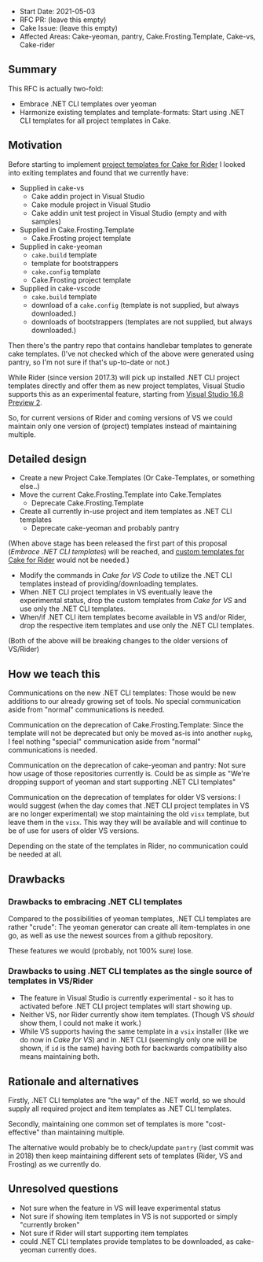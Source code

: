 - Start Date: 2021-05-03
- RFC PR: (leave this empty)
- Cake Issue: (leave this empty)
- Affected Areas: Cake-yeoman, pantry, Cake.Frosting.Template, Cake-vs, Cake-rider

## Summary
[summary]: #summary

This RFC is actually two-fold:
* Embrace .NET CLI templates over yeoman
* Harmonize existing templates and template-formats:
Start using .NET CLI templates for all project templates in Cake.

## Motivation
[motivation]: #motivation

Before starting to implement [project templates for Cake for Rider](https://github.com/cake-build/cake-rider/issues/63) I looked into exiting templates and found that we currently have:

* Supplied in cake-vs
  * Cake addin project in Visual Studio
  * Cake module project in Visual Studio
  * Cake addin unit test project in Visual Studio (empty and with samples)
* Supplied in Cake.Frosting.Template
  * Cake.Frosting project template
* Supplied in cake-yeoman
  * `cake.build` template
  * template for bootstrappers
  * `cake.config` template
  * Cake.Frosting project template
* Supplied in cake-vscode
  * `cake.build` template
  * download of a `cake.config` (template is not supplied, but always downloaded.)
  * downloads of bootstrappers (templates are not supplied, but always downloaded.)

Then there's the pantry repo that contains handlebar templates to generate cake templates.
(I've not checked which of the above were generated using pantry, so I'm not sure if that's up-to-date or not.)

While Rider (since version 2017.3) will pick up installed .NET CLI project templates directly and
offer them as new project templates, Visual Studio supports this as
an experimental feature, starting from [Visual Studio 16.8 Preview 2](https://devblogs.microsoft.com/dotnet/net-cli-templates-in-visual-studio/). 

So, for current versions of Rider and coming versions of VS we could maintain only one version of (project) templates instead of maintaining multiple.

## Detailed design
[detailed-design]: #detailed-design

* Create a new Project Cake.Templates (Or Cake-Templates, or something else..)
* Move the current Cake.Frosting.Template into Cake.Templates
  * Deprecate Cake.Frosting.Template
* Create all currently in-use project and item templates as .NET CLI templates
  * Deprecate cake-yeoman and probably pantry

(When above stage has been released the first part of this proposal (*Embrace .NET CLI templates*) will be reached, and [custom templates for Cake for Rider](https://github.com/cake-build/cake-rider/issues/63) would not be needed.)

* Modify the commands in *Cake for VS Code* to utilize the .NET CLI templates instead of providing/downloading templates. 
* When .NET CLI project templates in VS eventually leave the experimental status, drop the custom templates from *Cake for VS* and use only the .NET CLI templates.
* When/if .NET CLI item templates become available in VS and/or Rider, drop the respective item templates and use only the .NET CLI templates.

(Both of the above will be breaking changes to the older versions of VS/Rider)

## How we teach this
[how-we-teach-this]: #how-we-teach-this

Communications on the new .NET CLI templates: Those would be new additions to our already growing set of tools. No special communication aside from "normal" communications is needed.

Communication on the deprecation of Cake.Frosting.Template: Since the template will not be deprecated but only be moved as-is into another `nupkg`, I feel nothing "special" communication aside from "normal" communications is needed.

Communication on the deprecation of cake-yeoman and pantry: Not sure how usage of those repositories currently is. Could be as simple as "We're dropping support of yeoman and start supporting .NET CLI templates"

Communication on the deprecation of templates for older VS versions: I would suggest (when the day comes that .NET CLI project templates in VS are no longer experimental) we stop maintaining the old `visx` template, but leave them in the `visx`. This way they will be available and will continue to be of use for users of older VS versions.

Depending on the state of the templates in Rider, no communication could be needed at all.

## Drawbacks
[drawbacks]: #drawbacks

### Drawbacks to embracing .NET CLI templates

Compared to the possibilities of yeoman templates, .NET CLI templates are rather "crude": The yeoman generator can create all item-templates in one go, as well as use the newest sources from a github repository.

These features we would (probably, not 100% sure) lose.

### Drawbacks to using .NET CLI templates as the single source of templates in VS/Rider

* The feature in Visual Studio is currently experimental - so it has to activated before .NET CLI project templates will start showing up.
* Neither VS, nor Rider currently show item templates. (Though VS *should* show them, I could not make it work.)
* While VS supports having the same template in a `vsix` installer (like we do now in *Cake for VS*) and in .NET CLI (seemingly only one will be shown, if `id` is the same) having both for backwards compatibility also means maintaining both.

## Rationale and alternatives
[rationale-and-alternatives]: #rationale-and-alternatives

Firstly, .NET CLI templates are "the way" of the .NET world, so we should supply all required project and item templates as .NET CLI templates.

Secondly, maintaining one common set of templates is more "cost-effective" than maintaining multiple.

The alternative would probably be to check/update `pantry` (last commit was in 2018) then keep maintaining different sets of templates (Rider, VS and Frosting) as we currently do.

## Unresolved questions
[unresolved-questions]: #unresolved-questions

* Not sure when the feature in VS will leave experimental status
* Not sure if showing item templates in VS is not supported or simply "currently broken"
* Not sure if Rider will start supporting item templates
* could .NET CLI templates provide templates to be downloaded, as cake-yeoman currently does.